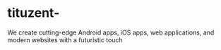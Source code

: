 # tituzent-
We create cutting-edge Android apps, iOS apps, web applications, and modern websites with a futuristic touch

